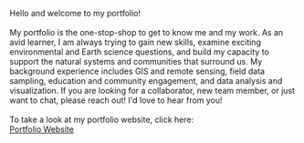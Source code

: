 Hello and welcome to my portfolio! <br></br>
My portfolio is the one-stop-shop to get to know me and my work. As an avid learner, I am always trying to gain new skills, examine exciting environmental and 
Earth science questions, and build my capacity to support the natural systems and communities that surround us. My background experience includes GIS and remote sensing, field data sampling, education and community
engagement, and data analysis and visualization. If you are looking for a collaborator, new team member, or just want to chat, please reach out! I'd love to hear from you!<br></br>
To take a look at my portfolio website, click here: <br> [Portfolio Website](https://maya-hall.github.io/)
